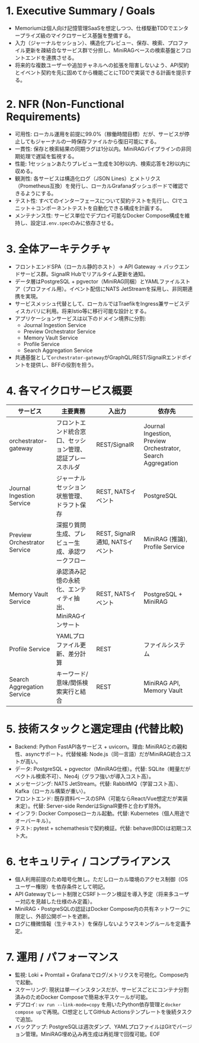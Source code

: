 # 1. Executive Summary / Goals

- Memoriumは個人向け記憶管理SaaSを想定しつつ、仕様駆動TDDでエンタープライズ級のマイクロサービス基盤を整備する。
- 入力（ジャーナルセッション）、構造化プレビュー、保存、検索、プロファイル更新を疎結合なサービス群で分担し、MiniRAGベースの検索基盤とフロントエンドを連携させる。
- 将来的な複数ユーザーや追加チャネルへの拡張を阻害しないよう、API契約とイベント契約を先に固めてから機能ごとにTDDで実装できる計画を提示する。

# 2. NFR (Non-Functional Requirements)

- 可用性: ローカル運用を前提に99.0%（稼働時間目標）だが、サービスが停止してもジャーナルの一時保存ファイルから復旧可能にする。
- 一貫性: 保存と検索結果の同期ラグは1分以内。MiniRAGパイプラインの非同期処理で遅延を監視する。
- 性能: 1セッションあたりプレビュー生成を30秒以内、検索応答を2秒以内に収める。
- 観測性: 各サービスは構造化ログ（JSON Lines）とメトリクス（Prometheus互換）を発行し、ローカルGrafanaダッシュボードで確認できるようにする。
- テスト性: すべてのインターフェースについて契約テストを先行し、CIでユニット＋コンポーネントテストを自動化できる構成を計画する。
- メンテナンス性: サービス単位でデプロイ可能なDocker Compose構成を維持し、設定は`.env.spec`のみに依存させる。

# 3. 全体アーキテクチャ

- フロントエンドSPA（ローカル静的ホスト）→ API Gateway → バックエンドサービス群。SignalR Hubでリアルタイム更新を通知。
- データ層はPostgreSQL + pgvector（MiniRAG同梱）とYAMLファイルストア（プロファイル用）。イベント配信にNATS JetStreamを採用し、非同期連携を実現。
- サービスメッシュ代替として、ローカルではTraefikをIngress兼サービスディスカバリに利用。将来Istio等に移行可能な設計とする。
- アプリケーションサービスは以下のドメイン境界に分割:
  - Journal Ingestion Service
  - Preview Orchestrator Service
  - Memory Vault Service
  - Profile Service
  - Search Aggregation Service
- 共通基盤として`orchestrator-gateway`がGraphQL/REST/SignalRエンドポイントを提供し、BFFの役割を担う。

# 4. 各マイクロサービス概要

| サービス | 主要責務 | 入出力 | 依存先 |
|-----------|-----------|--------|--------|
| orchestrator-gateway | フロントエンド統合窓口、セッション管理、認証プレースホルダ | REST/SignalR | Journal Ingestion, Preview Orchestrator, Search Aggregation |
| Journal Ingestion Service | ジャーナルセッション状態管理、ドラフト保存 | REST, NATSイベント | PostgreSQL |
| Preview Orchestrator Service | 深掘り質問生成、プレビュー生成、承認ワークフロー | REST, SignalR通知, NATSイベント | MiniRAG (推論), Profile Service |
| Memory Vault Service | 承認済み記憶の永続化、エンティティ抽出、MiniRAGインサート | REST, NATSイベント | PostgreSQL + MiniRAG |
| Profile Service | YAMLプロファイル更新、差分計算 | REST | ファイルシステム |
| Search Aggregation Service | キーワード/意味/関係検索実行と結合 | REST | MiniRAG API, Memory Vault |

# 5. 技術スタックと選定理由 (代替比較)

- Backend: Python FastAPI各サービス + uvicorn。理由: MiniRAGとの親和性、asyncサポート。代替候補: Node.js（同一言語）だがMiniRAG統合コストが高い。
- データ: PostgreSQL + pgvector（MiniRAG仕様）。代替: SQLite（軽量だがベクトル検索不可）、Neo4j（グラフ強いが導入コスト高）。
- メッセージング: NATS JetStream。代替: RabbitMQ（学習コスト高）、Kafka（ローカル構築が重い）。
- フロントエンド: 既存資料ベースのSPA（可能ならReact/Vue想定だが実装未定）。代替: Server-side RenderはSignalR要件と合わず除外。
- インフラ: Docker Composeローカル起動。代替: Kubernetes（個人用途でオーバーキル）。
- テスト: pytest + schemathesisで契約検証。代替: behave(BDD)は初期コスト大。

# 6. セキュリティ / コンプライアンス

- 個人利用前提のため暗号化無し。ただしローカル環境のアクセス制御（OSユーザー権限）を依存条件として明記。
- API Gatewayでレート制限とCSRFトークン検証を導入予定（将来多ユーザー対応を見越した仕様のみ定義）。
- MiniRAG・PostgreSQLの認証はDocker Compose内の共有ネットワークに限定し、外部公開ポートを遮断。
- ログに機微情報（生テキスト）を保存しないようマスキングルールを定義予定。

# 7. 運用 / パフォーマンス

- 監視: Loki + Promtail + Grafanaでログ/メトリクスを可視化。Compose内で起動。
- スケーリング: 現状は単一インスタンスだが、サービスごとにコンテナ分割済みのためDocker Composeで簡易水平スケールが可能。
- デプロイ: `uv run --link-mode=copy` を用いたPython依存管理と`docker compose up`で再現。CI想定としてGitHub Actionsテンプレートを後続タスクで追加。
- バックアップ: PostgreSQLは週次ダンプ、YAMLプロファイルはGitでバージョン管理。MiniRAG埋め込み再生成は再処理で回復可能。EOF
